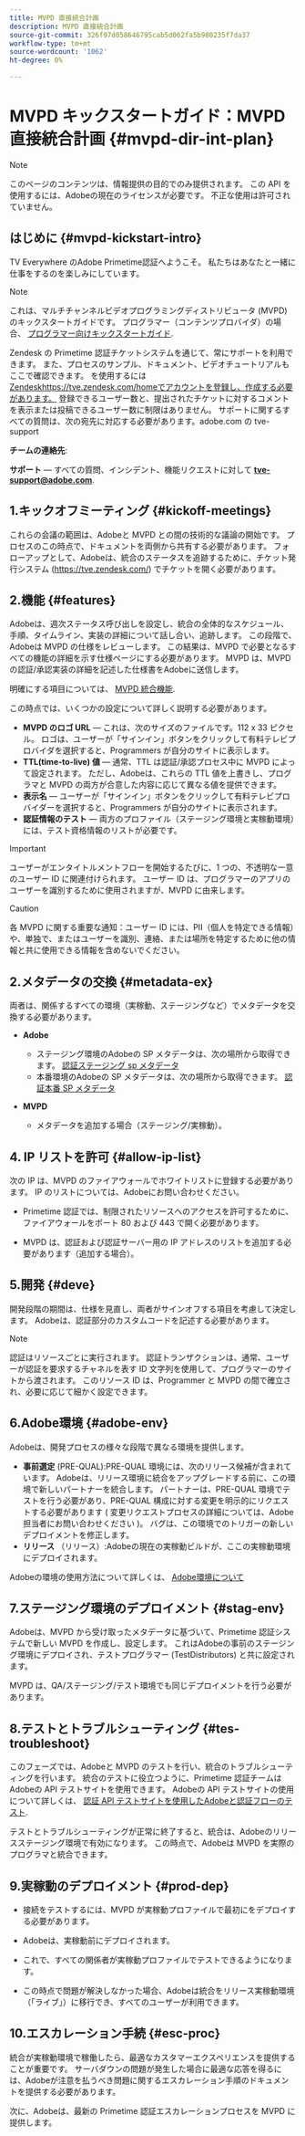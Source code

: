 ```yaml
---
title: MVPD 直接統合計画
description: MVPD 直接統合計画
source-git-commit: 326f97d058646795cab5d062fa5b980235f7da37
workflow-type: tm+mt
source-wordcount: '1062'
ht-degree: 0%

---
```



# MVPD キックスタートガイド：MVPD 直接統合計画 {#mvpd-dir-int-plan}

>[!NOTE]
>
>このページのコンテンツは、情報提供の目的でのみ提供されます。 この API を使用するには、Adobeの現在のライセンスが必要です。 不正な使用は許可されていません。

## はじめに {#mvpd-kickstart-intro}

TV Everywhere のAdobe Primetime認証へようこそ。  私たちはあなたと一緒に仕事をするのを楽しみにしています。

>[!NOTE]
>
>これは、マルチチャンネルビデオプログラミングディストリビュータ (MVPD) のキックスタートガイドです。 プログラマー（コンテンツプロバイダ）の場合、 [プログラマー向けキックスタートガイド](/help/authentication/programmer-kickstart-guide.md).

Zendesk の Primetime 認証チケットシステムを通じて、常にサポートを利用できます。 また、プロセスのサンプル、ドキュメント、ビデオチュートリアルもここで確認できます。 を使用するには [Zendesk](https://adobeprimetime.zendesk.com/)https://tve.zendesk.com/homeでアカウントを登録し、作成する必要があります。 登録できるユーザー数と、提出されたチケットに対するコメントを表示または投稿できるユーザー数に制限はありません。 サポートに関するすべての質問は、次の宛先に対応する必要があります。adobe.com の tve-support

**チームの連絡先**:

**サポート**  — すべての質問、インシデント、機能リクエストに対して **tve-support@adobe.com**.

## 1.キックオフミーティング {#kickoff-meetings}

これらの会議の範囲は、Adobeと MVPD との間の技術的な議論の開始です。 プロセスのこの時点で、ドキュメントを両側から共有する必要があります。 フォローアップとして、Adobeは、統合のステータスを追跡するために、チケット発行システム (https://tve.zendesk.com/) でチケットを開く必要があります。

## 2.機能 {#features}

Adobeは、週次ステータス呼び出しを設定し、統合の全体的なスケジュール、手順、タイムライン、実装の詳細について話し合い、追跡します。 この段階で、Adobeは MVPD の仕様をレビューします。 この結果は、MVPD で必要となるすべての機能の詳細を示す仕様ページにする必要があります。 MVPD は、MVPD の認証/承認実装の詳細を記述した仕様書をAdobeに送信します。

明確にする項目については、 [MVPD 統合機能](/help/authentication/mvpd-integr-features.md).

この時点では、いくつかの設定について詳しく説明する必要があります。

* **MVPD のロゴ URL**  — これは、次のサイズのファイルです。112 x 33 ピクセル。 ロゴは、ユーザーが「サインイン」ボタンをクリックして有料テレビプロバイダを選択すると、Programmers が自分のサイトに表示します。
* **TTL(time-to-live) 値**  — 通常、TTL は認証/承認プロセス中に MVPD によって設定されます。 ただし、Adobeは、これらの TTL 値を上書きし、プログラマと MVPD の両方が合意した内容に応じて異なる値を提供できます。
* **表示名**  — ユーザーが「サインイン」ボタンをクリックして有料テレビプロバイダーを選択すると、Programmers が自分のサイトに表示されます。
* **認証情報のテスト**  — 両方のプロファイル（ステージング環境と実稼動環境）には、テスト資格情報のリストが必要です。

>[!IMPORTANT]
>
>ユーザーがエンタイトルメントフローを開始するたびに、1 つの、不透明な一意のユーザー ID に関連付けられます。  ユーザー ID は、プログラマーのアプリのユーザーを識別するために使用されますが、MVPD に由来します。

>[!CAUTION]
>
>各 MVPD に関する重要な通知：ユーザー ID には、PII（個人を特定できる情報）や、単独で、またはユーザーを識別、連絡、または場所を特定するために他の情報と共に使用できる情報を含めないでください。

## 2.メタデータの交換 {#metadata-ex}

両者は、関係するすべての環境（実稼動、ステージングなど）でメタデータを交換する必要があります。

* **Adobe**
   * ステージング環境のAdobeの SP メタデータは、次の場所から取得できます。 [認証ステージング sp メタデータ](https://sp.auth-staging.adobe.com/sp/metadata)
   * 本番環境のAdobeの SP メタデータは、次の場所から取得できます。 [認証本番 SP メタデータ](https://sp.auth.adobe.com/sp/metadata)

* **MVPD**
   * メタデータを追加する場合（ステージング/実稼動）。

## 4. IP リストを許可 {#allow-ip-list}

次の IP は、MVPD のファイアウォールでホワイトリストに登録する必要があります。 IP のリストについては、Adobeにお問い合わせください。

* Primetime 認証では、制限されたリソースへのアクセスを許可するために、ファイアウォールをポート 80 および 443 で開く必要があります。

* MVPD は、認証および認証サーバー用の IP アドレスのリストを追加する必要があります（追加する場合）。

## 5.開発 {#deve}

開発段階の期間は、仕様を見直し、両者がサインオフする項目を考慮して決定します。 Adobeは、認証部分のカスタムコードを記述する必要があります。

>[!NOTE]
>
>認証はリソースごとに実行されます。 認証トランザクションは、通常、ユーザーが認証を要求するチャネルを表す ID 文字列を使用して、プログラマーのサイトから渡されます。 このリソース ID は、Programmer と MVPD の間で確立され、必要に応じて細かく設定できます。

## 6.Adobe環境 {#adobe-env}

Adobeは、開発プロセスの様々な段階で異なる環境を提供します。

* **事前選定** (PRE-QUAL):PRE-QUAL 環境には、次のリリース候補が含まれています。 Adobeは、リリース環境に統合をアップグレードする前に、この環境で新しいパートナーを統合します。 パートナーは、PRE-QUAL 環境でテストを行う必要があり、PRE-QUAL 構成に対する変更を明示的にリクエストする必要があります ( 変更リクエストプロセスの詳細については、Adobe担当者にお問い合わせください )。 バグは、この環境でのトリガーの新しいデプロイメントを修正します。
* **リリース** （リリース）:Adobeの現在の実稼動ビルドが、ここの実稼動環境にデプロイされます。

Adobeの環境の使用方法について詳しくは、 [Adobe環境について](/help/authentication/understanding-the-adobe-environments.md)

## 7.ステージング環境のデプロイメント {#stag-env}

Adobeは、MVPD から受け取ったメタデータに基づいて、Primetime 認証システムで新しい MVPD を作成し、設定します。 これはAdobeの事前のステージング環境にデプロイされ、テストプログラマー (TestDistributors) と共に設定されます。

MVPD は、QA/ステージング/テスト環境でも同じデプロイメントを行う必要があります。

## 8.テストとトラブルシューティング {#tes-troubleshoot}

このフェーズでは、Adobeと MVPD のテストを行い、統合のトラブルシューティングを行います。 統合のテストに役立つように、Primetime 認証チームはAdobeの API テストサイトを使用できます。 Adobeの API テストサイトの使用について詳しくは、 [認証 API テストサイトを使用したAdobeと認証フローのテスト](/help/authentication/test-authn-authz-flows-using-adobes-api-test-site.md).

テストとトラブルシューティングが正常に終了すると、統合は、Adobeのリリースステージング環境で有効になります。 この時点で、Adobeは MVPD を実際のプログラマと統合できます。

## 9.実稼動のデプロイメント {#prod-dep}

* 接続をテストするには、MVPD が実稼動プロファイルで最初にをデプロイする必要があります。

* Adobeは、実稼動前にデプロイされます。

* これで、すべての関係者が実稼動プロファイルでテストできるようになります。

* この時点で問題が解決しなかった場合、Adobeは統合をリリース実稼動環境（「ライブ」）に移行でき、すべてのユーザーが利用できます。

## 10.エスカレーション手続 {#esc-proc}

統合が実稼動環境で稼働したら、最適なカスタマーエクスペリエンスを提供することが重要です。 サーバダウンの問題が発生した場合に最適な応答を得るには、Adobeが注意を払うべき問題に関するエスカレーション手順のドキュメントを提供する必要があります。

次に、Adobeは、最新の Primetime 認証エスカレーションプロセスを MVPD に提供します。


<!--- [!RELATEDINFORMATION]
>
>* [Programmer Kickstart Guide](/help/authentication/programmer-kickstart-guide.md)
>* [MVPD Integration Guide](/help/authentication/mvpd-integr-features.md)
-->
